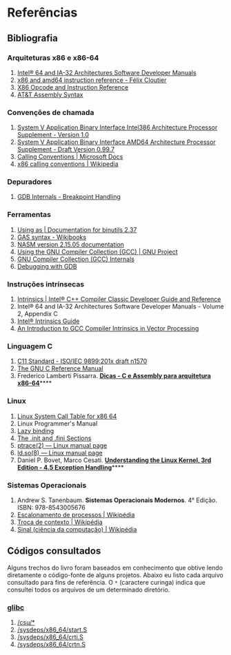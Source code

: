# Referências

## Bibliografia

### Arquiteturas x86 e x86-64

1. [Intel® 64 and IA-32 Architectures Software Developer Manuals](https://software.intel.com/content/www/us/en/develop/articles/intel-sdm.html)
2. [x86 and amd64 instruction reference - Félix Cloutier](https://www.felixcloutier.com/x86/)
3. [X86 Opcode and Instruction Reference](http://ref.x86asm.net)
4. [AT\&T Assembly Syntax](https://csiflabs.cs.ucdavis.edu/\~ssdavis/50/att-syntax.htm)

### Convenções de chamada

1. [System V Application Binary Interface Intel386 Architecture Processor Supplement - Version 1.0](https://www.uclibc.org/docs/psABI-i386.pdf)
2. [System V Application Binary Interface AMD64 Architecture Processor Supplement - Draft Version 0.99.7](https://www.uclibc.org/docs/psABI-x86\_64.pdf)
3. [Calling Conventions | Microsoft Docs](https://docs.microsoft.com/en-us/cpp/cpp/calling-conventions)
4. [x86 calling conventions | Wikipedia](https://en.wikipedia.org/wiki/X86\_calling_conventions)

### Depuradores

1. [GDB Internals - Breakpoint Handling](https://sourceware.org/gdb/wiki/Internals/Breakpoint%20Handling)

### Ferramentas

1. [Using as | Documentation for binutils 2.37](https://sourceware.org/binutils/docs/as/)
2. [GAS syntax - Wikibooks](https://en.wikibooks.org/wiki/X86\_Assembly/GAS_Syntax)
3. [NASM version 2.15.05 documentation](https://www.nasm.us/xdoc/2.15.05/html/nasmdoc0.html)
4. [Using the GNU Compiler Collection (GCC) | GNU Project](https://gcc.gnu.org/onlinedocs/gcc/)
5. [GNU Compiler Collection (GCC) Internals](https://gcc.gnu.org/onlinedocs/gccint/)
6. [Debugging with GDB](https://sourceware.org/gdb/current/onlinedocs/gdb/)

### Instruções intrínsecas

1. [Intrinsics | Intel® C++ Compiler Classic Developer Guide and Reference](https://software.intel.com/content/www/us/en/develop/documentation/cpp-compiler-developer-guide-and-reference/top/compiler-reference/intrinsics.html)
2. Intel® 64 and IA-32 Architectures Software Developer Manuals - Volume 2, Appendix C
3. [Intel® Intrinsics Guide](https://software.intel.com/sites/landingpage/IntrinsicsGuide/)
4. [An Introduction to GCC Compiler Intrinsics in Vector Processing](https://www.linuxjournal.com/content/introduction-gcc-compiler-intrinsics-vector-processing)

### Linguagem C

1. [C11 Standard - ISO/IEC 9899:201x draft n1570](http://www.open-std.org/jtc1/sc22/WG14/www/docs/n1570.pdf)
2. [The GNU C Reference Manual](https://www.gnu.org/software/gnu-c-manual/gnu-c-manual.html)
3. Frederico Lamberti Pissarra. [**Dicas - C e Assembly para arquitetura x86-64**](https://www.mentebinaria.com.br/files/file/31-dicas-c-e-assembly-para-arquitetura-x86-64/)****

### Linux

1. [Linux System Call Table for x86 64](https://blog.rchapman.org/posts/Linux_System_Call_Table_for_x86\_64/)
2. Linux Programmer's Manual
3. [Lazy binding](http://www.qnx.com/developers/docs/qnxcar2/topic/com.qnx.doc.neutrino.prog/topic/devel_Lazy_binding.html)
4. [The .init and .fini Sections](https://beefchunk.com/documentation/sys-programming/binary_formats/elf/elf_from_the_programmers_perspective/node3.html)
5. [ptrace(2) — Linux manual page](https://man7.org/linux/man-pages/man2/ptrace.2.html)
6. [ld.so(8) — Linux manual page](https://man7.org/linux/man-pages/man8/ld.so.8.html)
7. Daniel P. Bovet, Marco Cesati. [**Understanding the Linux Kernel, 3rd Edition - 4.5 Exception Handling**](https://www.oreilly.com/library/view/understanding-the-linux/0596005652/ch04s05.html)****

### Sistemas Operacionais

1. Andrew S. Tanenbaum. **Sistemas Operacionais Modernos**. 4° Edição. ISBN: 978-8543005676
2. [Escalonamento de processos | Wikipédia](https://pt.wikipedia.org/wiki/Escalonamento_de_processos)
3. [Troca de contexto | Wikipédia](https://pt.wikipedia.org/wiki/Troca_de_contexto)
4. [Sinal (ciência da computação) | Wikipédia](https://pt.wikipedia.org/wiki/Sinal_\(ci%C3%AAncia_da_computa%C3%A7%C3%A3o\))

## Códigos consultados

Alguns trechos do livro foram baseados em conhecimento que obtive lendo diretamente o código-fonte de alguns projetos. Abaixo eu listo cada arquivo consultado para fins de referência. O `*` (caractere curinga) indica que consultei todos os arquivos de um determinado diretório.

### [glibc](https://sourceware.org/git/?p=glibc.git)

1. [/csu/\*](https://sourceware.org/git/?p=glibc.git;a=tree;f=csu;hb=refs/heads/master)
2. [/sysdeps/x86\_64/start.S](https://sourceware.org/git/?p=glibc.git;a=blob;f=sysdeps/x86\_64/start.S;hb=refs/heads/master)
3. [/sysdeps/x86\_64/crti.S](https://sourceware.org/git/?p=glibc.git;a=blob;f=sysdeps/x86\_64/crti.S;hb=refs/heads/master)
4. [/sysdeps/x86\_64/crtn.S](https://sourceware.org/git/?p=glibc.git;a=blob;f=sysdeps/x86\_64/crtn.S;hb=refs/heads/master)
